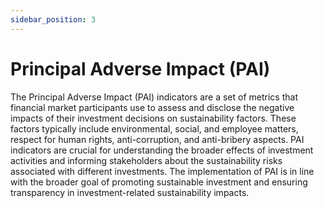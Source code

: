```yaml
---
sidebar_position: 3
---
```


# Principal Adverse Impact (PAI)

The Principal Adverse Impact (PAI) indicators are a set of metrics that financial market participants use to assess and disclose the negative impacts of their investment decisions on sustainability factors. These factors typically include environmental, social, and employee matters, respect for human rights, anti-corruption, and anti-bribery aspects. PAI indicators are crucial for understanding the broader effects of investment activities and informing stakeholders about the sustainability risks associated with different investments. The implementation of PAI is in line with the broader goal of promoting sustainable investment and ensuring transparency in investment-related sustainability impacts.